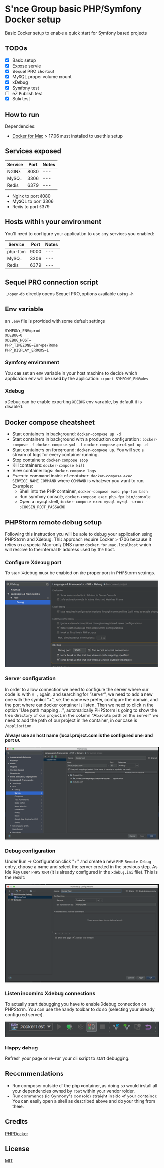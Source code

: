 # S'nce Group basic PHP/Symfony Docker setup

Basic Docker setup to enable a quick start for Symfony based projects

## TODOs

- [x] Basic setup
- [x] Expose servie
- [x] Sequel PRO shortcut
- [x] MySQL proper volume mount
- [x] xDebug
- [x] Symfony test
- [ ] eZ Publish test
- [x] Sulu test
 
## How to run

Dependencies:

  * [Docker for Mac](https://www.docker.com/community-edition#/download) > 17.06 must installed to use this setup

## Services exposed

| Service | Port | Notes |
| --- | --- | --- |
| NGINX | 8080 | --- |
| MySQL | 3306 | --- |
| Redis | 6379 | --- |

  * Nginx to port 8080
  * MySQL to port 3306
  * Redis to port 6379 

## Hosts within your environment

You'll need to configure your application to use any services you enabled:

| Service | Port | Notes |
| --- | --- | --- |
| php-fpm | 9000 | --- |
| MySQL | 3306 | --- |
| Redis | 6379 | --- |

## Sequel PRO connection script

`./open-db` directly opens Sequel PRO, options available using `-h`

## Env variable

an `.env` file is provided with some default settings

```
SYMFONY_ENV=prod
XDEBUG=0
XDEBUG_HOST=
PHP_TIMEZONE=Europe/Rome
PHP_DISPLAY_ERRORS=1
```

### Symfony environment

You can set an env variable in your host machine to decide which application env will be used by the application: `export SYMFONY_ENV=dev`

### Xdebug

xDebug can be enable exporting `XDEBUG` env variable, by default it is disabled.



## Docker compose cheatsheet

  * Start containers in background: `docker-compose up -d`
  * Start containers in background with a production configuration : `docker-compose -f docker-compose.yml -f docker-compose.prod.yml up -d`
  * Start containers on foreground: `docker-compose up`. You will see a stream of logs for every container running.
  * Stop containers: `docker-compose stop`
  * Kill containers: `docker-compose kill`
  * View container logs: `docker-compose logs`
  * Execute command inside of container: `docker-compose exec SERVICE_NAME COMMAND` where `COMMAND` is whatever you want to run. Examples:
    * Shell into the PHP container, `docker-compose exec php-fpm bash`
    * Run symfony console, `docker-compose exec php-fpm bin/console`
    * Open a mysql shell, `docker-compose exec mysql mysql -uroot -pCHOSEN_ROOT_PASSWORD`

## PHPStorm remote debug setup

Following this instruction you will be able to debug your application using PHPStorm and Xdebug. This approach require Docker > 17.06 because it relies on a special Mac-only DNS name `docker.for.mac.localhost` which will resolve to the internal IP address used by the host.

### Configure Xdebug port

To start Xdebug must be enabled on the proper port in PHPStorm settings.

![PHPStorm configuration](docs/images/debug-1.png)

### Server configuration

In order to allow connection we need to configure the server where our code is, with `⌘ ,` again, and searching for “server”, we need to add a new one with the symbol "+", set the name we prefer, configure the domain, and the port where our docker container is listen. Then we need to click in the option "Use path mapping …", automatically PHPStorm is going to show the tree directory of our project, in the column "Absolute path on the server" we need to add the path of our project in the container, in our case is `/application`.

**Always use an host name (local.project.com is the configured one) and port 80**

![PHPStorm configuration](docs/images/debug-2.png)

### Debug configuration

Under Run -> Configuration click "+" and create a new `PHP Remote Debug` entry, choose a name and select the server created in the previous step. As Ide Key user `PHPSTORM` (it is already configured in the `xdebug.ini` file). This is the result:

![PHPStorm configuration](docs/images/debug-3.png)

### Listen incominc Xdebug connections

To actually start debugging you have to enable Xdebug connection on PHPStorm. You can use the handy toolbar to do so (selecting your already configured server).

![PHPStorm configuration](docs/images/debug-4.png)

### Happy debug

Refresh your page or re-run your cli script to start debugging.

## Recommendations

  * Run composer outside of the php container, as doing so would install all your dependencies owned by `root` within your vendor folder.
  * Run commands (ie Symfony's console) straight inside of your container. You can easily open a shell as described above and do your thing from there.

## Credits
[PHPDocker](https://phpdocker.io/generator)

## License
[MIT](/LICENSE)